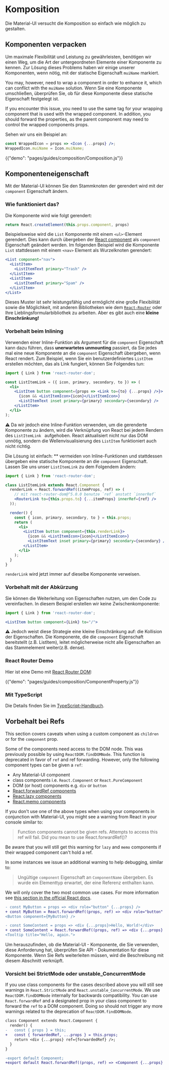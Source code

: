 # Komposition

<p class="description">Die Material-UI versucht die Komposition so einfach wie möglich zu gestalten.</p>

## Komponenten verpacken

Um maximale Flexibilität und Leistung zu gewährleisten, benötigen wir einen Weg, um die Art der untergeordneten Elemente einer Komponente zu kennen. Zur Lösung dieses Problems haben wir einige unserer Komponenten, wenn nötig, mit der statische Eigenschaft ` muiName ` markiert.

You may, however, need to wrap a component in order to enhance it, which can conflict with the `muiName` solution. Wenn Sie eine Komponente umschließen, überprüfen Sie, ob für diese Komponente diese statische Eigenschaft festgelegt ist.

If you encounter this issue, you need to use the same tag for your wrapping component that is used with the wrapped component. In addition, you should forward the properties, as the parent component may need to control the wrapped components props.

Sehen wir uns ein Beispiel an:

```jsx
const WrappedIcon = props => <Icon {...props} />;
WrappedIcon.muiName = Icon.muiName;
```

{{"demo": "pages/guides/composition/Composition.js"}}

## Komponenteneigenschaft

Mit der Material-UI können Sie den Stammknoten der gerendert wird mit der `component` Eigenschaft ändern.

### Wie funktioniert das?

Die Komponente wird wie folgt gerendert:

```js
return React.createElement(this.props.component, props)
```

Beispielsweise wird die `List` Komponente mit einem `<ul>`-Element gerendert. Dies kann durch übergeben der [React component](https://reactjs.org/docs/components-and-props.html#function-and-class-components) als `component` Eigenschaft geändert werden. Im folgenden Beispiel wird die Komponente `List` stattdessen mit einem `<nav>` Element als Wurzelknoten gerendert:

```jsx
<List component="nav">
  <ListItem>
    <ListItemText primary="Trash" />
  </ListItem>
  <ListItem>
    <ListItemText primary="Spam" />
  </ListItem>
</List>
```

Dieses Muster ist sehr leistungsfähig und ermöglicht eine große Flexibilität sowie die Möglichkeit, mit anderen Bibliotheken wie dem [`React-Router`](#react-router-demo) oder Ihre Lieblingsformularbibliothek zu arbeiten. Aber es gibt auch eine **kleine Einschränkung!**

### Vorbehalt beim Inlining

Verwenden einer Inline-Funktion als Argument für die `component` Eigenschaft kann dazu führen, dass **unerwartetes unmounting** passiert, da Sie jedes mal eine neue Komponente an die `component` Eigenschaft übergeben, wenn React rendert. Zum Beispiel, wenn Sie ein benutzerdefiniertes `ListItem` erstellen möchten, das als Link fungiert, können Sie Folgendes tun:

```jsx
import { Link } from 'react-router-dom';

const ListItemLink = ({ icon, primary, secondary, to }) => (
  <li>
    <ListItem button component={props => <Link to={to} {...props} />}>
      {icon && <ListItemIcon>{icon}</ListItemIcon>}
      <ListItemText inset primary={primary} secondary={secondary} />
    </ListItem>
  </li>
);
```

⚠️ Da wir jedoch eine Inline-Funktion verwenden, um die gerenderte Komponente zu ändern, wird die Verknüpfung von React bei jedem Rendern des `ListItemLink ` aufgehoben. React aktualisiert nicht nur das DOM unnötig, sondern die Wellenvisualisierung des `ListItem` funktioniert auch nicht richtig.

Die Lösung ist einfach: ** vermeiden von Inline-Funktionen und stattdessen übergeben eine statische Komponente an die `component` Eigenschaft. Lassen Sie uns unser `ListItemLink` zu dem Folgendem ändern:</p> 

```jsx
import { Link } from 'react-router-dom';

class ListItemLink extends React.Component {
  renderLink = React.forwardRef((itemProps, ref) => (
    // mit react-router-dom@^5.0.0 benutze `ref` anstatt `innerRef`
    <RouterLink to={this.props.to} {...itemProps} innerRef={ref} />
  ));

  render() {
    const { icon, primary, secondary, to } = this.props;
    return (
      <li>
        <ListItem button component={this.renderLink}>
          {icon && <ListItemIcon>{icon}</ListItemIcon>}
          <ListItemText inset primary={primary} secondary={secondary} />
        </ListItem>
      </li>
    );
  }
}
```

`renderLink` wird jetzt immer auf dieselbe Komponente verweisen.

### Vorbehalt mit der Abkürzung

Sie können die Weiterleitung von Eigenschaften nutzen, um den Code zu vereinfachen. In diesem Beispiel erstellen wir keine Zwischenkomponente:

```jsx
import { Link } from 'react-router-dom';

<ListItem button component={Link} to="/">
```

⚠️ Jedoch weist diese Strategie eine kleine Einschränkung auf: die Kollision der Eigenschaften. Die Komponente, die die `component` Eigenschaft bereitstellt (z.B. ListItem), leitet möglicherweise nicht alle Eigenschaften an das Stammelement weiter(z.B. dense).

### React Router Demo

Hier ist eine Demo mit [React Router DOM](https://github.com/ReactTraining/react-router):

{{"demo": "pages/guides/composition/ComponentProperty.js"}}

### Mit TypeScript

Die Details finden Sie im [TypeScript-Handbuch](/guides/typescript/#usage-of-component-property).

## Vorbehalt bei Refs

This section covers caveats when using a custom component as `children` or for the `component` prop.

Some of the components need access to the DOM node. This was previously possible by using `ReactDOM.findDOMNode`. This function is deprecated in favor of `ref` and ref forwarding. However, only the following component types can be given a `ref`:

- Any Material-UI component
- class components i.e. `React.Component` or `React.PureComponent`
- DOM (or host) components e.g. `div` or `button`
- [React.forwardRef components](https://reactjs.org/docs/react-api.html#reactforwardref)
- [React.lazy components](https://reactjs.org/docs/react-api.html#reactlazy)
- [React.memo components](https://reactjs.org/docs/react-api.html#reactmemo)

If you don't use one of the above types when using your components in conjunction with Material-UI, you might see a warning from React in your console similar to:

> Function components cannot be given refs. Attempts to access this ref will fail. Did you mean to use React.forwardRef()?

Be aware that you will still get this warning for `lazy` and `memo` components if their wrapped component can't hold a ref.

In some instances we issue an additional warning to help debugging, similar to:

> Ungültige `component` Eigenschaft an `ComponentName` übergeben. Es wurde ein Elementtyp erwartet, der eine Referenz enthalten kann.

We will only cover the two most common use cases. For more information see [this section in the official React docs](https://reactjs.org/docs/forwarding-refs.html).

```diff
- const MyButton = props => <div role="button" {...props} />
+ const MyButton = React.forwardRef((props, ref) => <div role="button" {...props} ref={ref} />)
<Button component={MyButton} />
```

```diff
- const SomeContent = props => <div {...props}>Hello, World!</div>
+ const SomeContent = React.forwardRef((props, ref) => <div {...props} ref={ref}>Hello, World!</div>)
<Tooltip title="Hello, again.">
```

Um herauszufinden, ob die Material-UI - Komponente, die Sie verwenden, diese Anforderung hat, überprüfen Sie API - Dokumentation für diese Komponente. Wenn Sie Refs weiterleiten müssen, wird die Beschreibung mit diesem Abschnitt verknüpft.

### Vorsicht bei StrictMode oder unstable_ConcurrentMode

If you use class components for the cases described above you will still see warnings in `React.StrictMode` and `React.unstable_ConcurrentMode`. We use `ReactDOM.findDOMNode` internally for backwards compatibility. You can use `React.forwardRef` and a designated prop in your class component to forward the `ref` to a DOM component. Doing so should not trigger any more warnings related to the deprecation of `ReactDOM.findDOMNode`.

```diff
class Component extends React.Component {
  render() {
-   const { props } = this;
+   const { forwardedRef, ...props } = this.props;
    return <div {...props} ref={forwardedRef} />;
  }
}

-export default Component;
+export default React.forwardRef((props, ref) => <Component {...props} forwardedRef={ref} />);
```